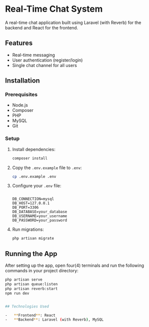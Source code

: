 # Real-Time Chat System

A real-time chat application built using Laravel (with Reverb) for the backend and React for the frontend.

## Features

-   Real-time messaging
-   User authentication (register/login)
-   Single chat channel for all users

## Installation

### Prerequisites

-   Node.js
-   Composer
-   PHP
-   MySQL
-   Git

### Setup

1. Install dependencies:

    ```bash
    composer install
    ```

2. Copy the `.env.example` file to `.env`:

    ```bash
    cp .env.example .env
    ```

3. Configure your `.env` file:

    ```env

    DB_CONNECTION=mysql
    DB_HOST=127.0.0.1
    DB_PORT=3306
    DB_DATABASE=your_database
    DB_USERNAME=your_username
    DB_PASSWORD=your_password

    ```

4. Run migrations:

    ```bash
    php artisan migrate
    ```

## Running the App

After setting up the app, open four(4) terminals and run the following commands in your project directory:

```bash
php artisan serve
php artisan queue:listen
php artisan reverb:start
npm run dev


## Technologies Used

-   **Frontend**: React
-   **Backend**: Laravel (with Reverb), MySQL



```
